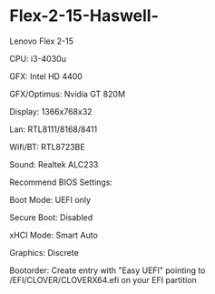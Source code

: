 # Flex-2-15-Haswell-

Lenovo Flex 2-15

CPU:            i3-4030u

GFX:            Intel HD 4400

GFX/Optimus:    Nvidia GT 820M

Display:        1366x768x32

Lan:            RTL8111/8168/8411

Wifi/BT:        RTL8723BE

Sound:          Realtek ALC233

Recommend BIOS Settings:

Boot Mode:		UEFI only

Secure Boot:	Disabled

xHCI Mode:		Smart Auto

Graphics:			Discrete

Bootorder:		Create entry with "Easy UEFI" pointing to /EFI/CLOVER/CLOVERX64.efi on your EFI partition
